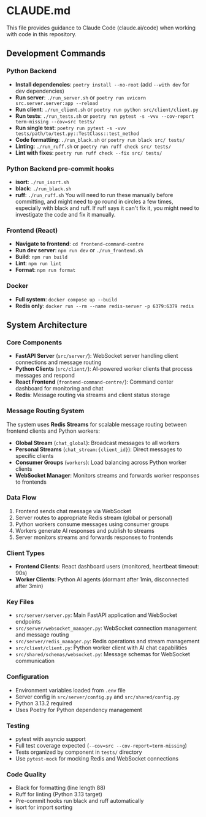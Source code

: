 # CLAUDE.md

This file provides guidance to Claude Code (claude.ai/code) when working with code in this repository.

## Development Commands

### Python Backend
- **Install dependencies**: `poetry install --no-root` (add `--with dev` for dev dependencies)
- **Run server**: `./run_server.sh` or `poetry run uvicorn src.server.server:app --reload`
- **Run client**: `./run_client.sh` or `poetry run python src/client/client.py`
- **Run tests**: `./run_tests.sh` or `poetry run pytest -s -vvv --cov-report term-missing --cov=src tests/`
- **Run single test**: `poetry run pytest -s -vvv tests/path/to/test.py::TestClass::test_method`
- **Code formatting**: `./run_black.sh` or `poetry run black src/ tests/`
- **Linting**: `./run_ruff.sh` or `poetry run ruff check src/ tests/`
- **Lint with fixes**: `poetry run ruff check --fix src/ tests/`

### Python Backend pre-commit hooks
- **isort**: `./run_isort.sh`
- **black**: `./run_black.sh`
- **ruff**: `./run_ruff.sh`
You will need to run these manually before committing, and might need to go round in circles a few times, especially with black and ruff. If ruff says it can't fix it, you might need to investigate the code and fix it manually.

### Frontend (React)
- **Navigate to frontend**: `cd frontend-command-centre`
- **Run dev server**: `npm run dev` or `./run_frontend.sh`
- **Build**: `npm run build`
- **Lint**: `npm run lint`
- **Format**: `npm run format`

### Docker
- **Full system**: `docker compose up --build`
- **Redis only**: `docker run --rm --name redis-server -p 6379:6379 redis`

## System Architecture

### Core Components
- **FastAPI Server** (`src/server/`): WebSocket server handling client connections and message routing
- **Python Clients** (`src/client/`): AI-powered worker clients that process messages and respond
- **React Frontend** (`frontend-command-centre/`): Command center dashboard for monitoring and chat
- **Redis**: Message routing via streams and client status storage

### Message Routing System
The system uses **Redis Streams** for scalable message routing between frontend clients and Python workers:

- **Global Stream** (`chat_global`): Broadcast messages to all workers
- **Personal Streams** (`chat_stream:{client_id}`): Direct messages to specific clients  
- **Consumer Groups** (`workers`): Load balancing across Python worker clients
- **WebSocket Manager**: Monitors streams and forwards worker responses to frontends

### Data Flow
1. Frontend sends chat message via WebSocket
2. Server routes to appropriate Redis stream (global or personal)
3. Python workers consume messages using consumer groups
4. Workers generate AI responses and publish to streams
5. Server monitors streams and forwards responses to frontends

### Client Types
- **Frontend Clients**: React dashboard users (monitored, heartbeat timeout: 90s)
- **Worker Clients**: Python AI agents (dormant after 1min, disconnected after 3min)

### Key Files
- `src/server/server.py`: Main FastAPI application and WebSocket endpoints
- `src/server/websocket_manager.py`: WebSocket connection management and message routing
- `src/server/redis_manager.py`: Redis operations and stream management
- `src/client/client.py`: Python worker client with AI chat capabilities
- `src/shared/schemas/websocket.py`: Message schemas for WebSocket communication

### Configuration
- Environment variables loaded from `.env` file
- Server config in `src/server/config.py` and `src/shared/config.py`
- Python 3.13.2 required
- Uses Poetry for Python dependency management

### Testing
- pytest with asyncio support
- Full test coverage expected (`--cov=src --cov-report=term-missing`)
- Tests organized by component in `tests/` directory
- Use `pytest-mock` for mocking Redis and WebSocket connections

### Code Quality
- Black for formatting (line length 88)
- Ruff for linting (Python 3.13 target)
- Pre-commit hooks run black and ruff automatically
- isort for import sorting